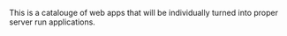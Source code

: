 This is a catalouge of web apps that will be individually turned into proper server run applications.
